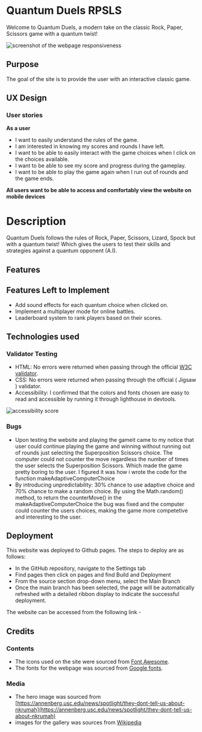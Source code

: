 # Quantum Duels RPSLS

Welcome to Quantum Duels, a modern take on the classic Rock, Paper, Scissors game with a quantum twist!

![screenshot of the webpage responsiveness](assets/images/gold-coasts-mockup.png)

## Purpose

The goal of the site is to provide the user with an interactive classic game.

## UX Design

### User stories

**As a user**

- I want to easily understand the rules of the game.
- I am interested in knowing my scores and rounds I have left.
- I want to be able to easily interact with the game choices when I click on the choices available.
- I want to be able to see my score and progress during the gameplay.
- I want to be able to play the game again when I run out of rounds and the game ends.

**All users want to be able to access and comfortably view the website on mobile devices**

# Description

Quantum Duels follows the rules of Rock, Paper, Scissors, Lizard, Spock but with a quantum twist! Which gives the users to test their skills and strategies against a quantum opponent (A.I).

## Features

## Features Left to Implement

- Add sound effects for each quantum choice when clicked on.
- Implement a multiplayer mode for online battles.
- Leaderboard system to rank players based on their scores.

## Technologies used

### Validator Testing

- HTML: No errors were returned when passing through the official [W3C validator](https://validator.w3.org/).
- CSS: No errors were returned when passing through the official ( Jigsaw ) validator.
- Accessibility: I confirmed that the colors and fonts chosen are easy to read and accessible by running it through lighthouse in devtools.

![accessibility score](assets/images/lighthouse.png)

### Bugs

- Upon testing the website and playing the gameit came to my notice that user could continue playing the game and winning without running out of rounds just selecting the Superposition Scissors choice. The computer could not counter the move regardless the number of times the user selects the Superposition Scissors. Which made the game pretty boring to the user. I figured it was how i wrote the code for the function makeAdaptiveComputerChoice
- By introducing unpredictability: 30% chance to use adaptive choice and 70% chance to make a random choice. By using the Math.random() method, to return the counterMove() in the makeAdaptiveComputerChoice the bug was fixed and the computer could counter the users choices, making the game more competetive and interesting to the user.

## Deployment

This website was deployed to Github pages. The steps to deploy are as follows:

- In the GitHub repository, navigate to the Settings tab
- Find pages then click on pages and find Build and Deployment
- From the source section drop-down menu, select the Main Branch
- Once the main branch has been selected, the page will be automatically refreshed with a detailed ribbon display to indicate the successful deployment.

The website can be accessed from the following link - []()

## Credits

### Contents

- The icons used on the site were sourced from [Font Awesome](https://fontawesome.com/).
- The fonts for the webpage was sourced from [Google fonts](https://fonts.google.com/).


### Media

- The hero image was sourced from [https://annenberg.usc.edu/news/spotlight/they-dont-tell-us-about-nkrumah](https://annenberg.usc.edu/news/spotlight/they-dont-tell-us-about-nkrumah)
- images for the gallery was sources from [Wikipedia](https://en.wikipedia.org/wiki/Kwame_Nkrumah#Ghanaian_independence)
